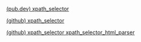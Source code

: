 
[(pub.dev) xpath_selector](https://pub.dev/packages/xpath_selector)

[(github) xpath_selector](https://github.com/simonkimi/xpath_selector/)

[(github) xpath_selector xpath_selector_html_parser](https://github.com/simonkimi/xpath_selector/tree/master/xpath_selector_html_parser/)
